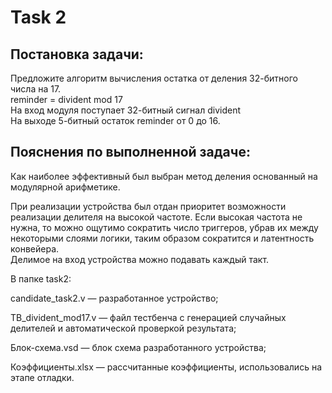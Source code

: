 # Task 2
## Постановка задачи:

Предложите алгоритм вычисления остатка от деления 32-битного числа на 17.\
 reminder = divident mod 17\
На вход модуля поступает 32-битный сигнал divident\
На выходе 5-битный остаток reminder от 0 до 16.

## Пояснения по выполненной задаче:

Как наиболее эффективный был выбран метод деления основанный на модулярной арифметике.

При реализации устройства был отдан приоритет возможности реализации делителя на высокой частоте. Если высокая частота не нужна, то можно ощутимо сократить число триггеров, убрав их между некоторыми слоями логики, таким образом сократится и латентность конвейера.\
Делимое на вход устройства можно подавать каждый такт.

В папке task2:

candidate_task2.v — разработанное устройство;

TB_divident_mod17.v — файл тестбенча с генерацией случайных делителей и автоматической проверкой результата;

Блок-схема.vsd — блок схема разработанного устройства;

Коэффициенты.xlsx — рассчитанные коэффициенты, использовались на этапе отладки.
